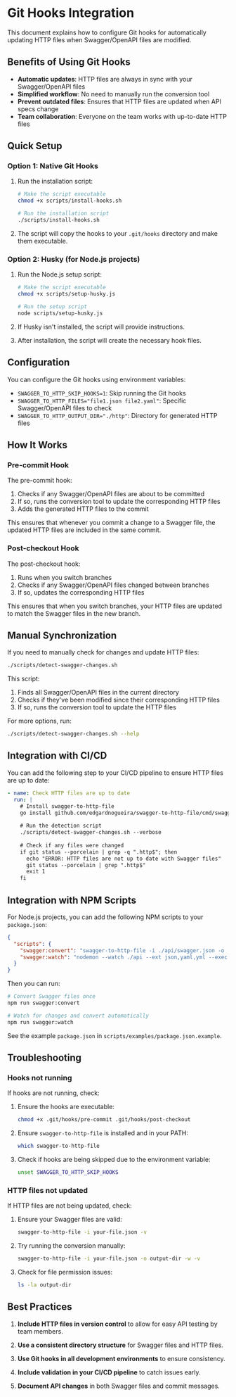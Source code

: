 # Git Hooks Integration

This document explains how to configure Git hooks for automatically updating HTTP files when Swagger/OpenAPI files are modified.

## Benefits of Using Git Hooks

- **Automatic updates**: HTTP files are always in sync with your Swagger/OpenAPI files
- **Simplified workflow**: No need to manually run the conversion tool
- **Prevent outdated files**: Ensures that HTTP files are updated when API specs change
- **Team collaboration**: Everyone on the team works with up-to-date HTTP files

## Quick Setup

### Option 1: Native Git Hooks

1. Run the installation script:
   ```bash
   # Make the script executable
   chmod +x scripts/install-hooks.sh
   
   # Run the installation script
   ./scripts/install-hooks.sh
   ```

2. The script will copy the hooks to your `.git/hooks` directory and make them executable.

### Option 2: Husky (for Node.js projects)

1. Run the Node.js setup script:
   ```bash
   # Make the script executable
   chmod +x scripts/setup-husky.js
   
   # Run the setup script
   node scripts/setup-husky.js
   ```

2. If Husky isn't installed, the script will provide instructions.

3. After installation, the script will create the necessary hook files.

## Configuration

You can configure the Git hooks using environment variables:

- `SWAGGER_TO_HTTP_SKIP_HOOKS=1`: Skip running the Git hooks
- `SWAGGER_TO_HTTP_FILES="file1.json file2.yaml"`: Specific Swagger/OpenAPI files to check
- `SWAGGER_TO_HTTP_OUTPUT_DIR="./http"`: Directory for generated HTTP files

## How It Works

### Pre-commit Hook

The pre-commit hook:
1. Checks if any Swagger/OpenAPI files are about to be committed
2. If so, runs the conversion tool to update the corresponding HTTP files
3. Adds the generated HTTP files to the commit

This ensures that whenever you commit a change to a Swagger file, the updated HTTP files are included in the same commit.

### Post-checkout Hook

The post-checkout hook:
1. Runs when you switch branches
2. Checks if any Swagger/OpenAPI files changed between branches
3. If so, updates the corresponding HTTP files

This ensures that when you switch branches, your HTTP files are updated to match the Swagger files in the new branch.

## Manual Synchronization

If you need to manually check for changes and update HTTP files:

```bash
./scripts/detect-swagger-changes.sh
```

This script:
1. Finds all Swagger/OpenAPI files in the current directory
2. Checks if they've been modified since their corresponding HTTP files
3. If so, runs the conversion tool to update the HTTP files

For more options, run:

```bash
./scripts/detect-swagger-changes.sh --help
```

## Integration with CI/CD

You can add the following step to your CI/CD pipeline to ensure HTTP files are up to date:

```yaml
- name: Check HTTP files are up to date
  run: |
    # Install swagger-to-http-file
    go install github.com/edgardnogueira/swagger-to-http-file/cmd/swagger-to-http-file@latest
    
    # Run the detection script
    ./scripts/detect-swagger-changes.sh --verbose
    
    # Check if any files were changed
    if git status --porcelain | grep -q ".http$"; then
      echo "ERROR: HTTP files are not up to date with Swagger files"
      git status --porcelain | grep ".http$"
      exit 1
    fi
```

## Integration with NPM Scripts

For Node.js projects, you can add the following NPM scripts to your `package.json`:

```json
{
  "scripts": {
    "swagger:convert": "swagger-to-http-file -i ./api/swagger.json -o ./http -w",
    "swagger:watch": "nodemon --watch ./api --ext json,yaml,yml --exec 'npm run swagger:convert'"
  }
}
```

Then you can run:

```bash
# Convert Swagger files once
npm run swagger:convert

# Watch for changes and convert automatically
npm run swagger:watch
```

See the example `package.json` in `scripts/examples/package.json.example`.

## Troubleshooting

### Hooks not running

If hooks are not running, check:

1. Ensure the hooks are executable:
   ```bash
   chmod +x .git/hooks/pre-commit .git/hooks/post-checkout
   ```

2. Ensure `swagger-to-http-file` is installed and in your PATH:
   ```bash
   which swagger-to-http-file
   ```

3. Check if hooks are being skipped due to the environment variable:
   ```bash
   unset SWAGGER_TO_HTTP_SKIP_HOOKS
   ```

### HTTP files not updated

If HTTP files are not being updated, check:

1. Ensure your Swagger files are valid:
   ```bash
   swagger-to-http-file -i your-file.json -v
   ```

2. Try running the conversion manually:
   ```bash
   swagger-to-http-file -i your-file.json -o output-dir -w -v
   ```

3. Check for file permission issues:
   ```bash
   ls -la output-dir
   ```

## Best Practices

1. **Include HTTP files in version control** to allow for easy API testing by team members.

2. **Use a consistent directory structure** for Swagger files and HTTP files.

3. **Use Git hooks in all development environments** to ensure consistency.

4. **Include validation in your CI/CD pipeline** to catch issues early.

5. **Document API changes** in both Swagger files and commit messages.